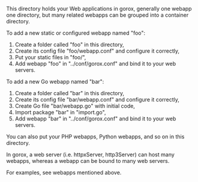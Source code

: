 This directory holds your Web applications in gorox, generally one webapp one
directory, but many related webapps can be grouped into a container directory.

To add a new static or configured webapp named "foo":

  1. Create a folder called "foo" in this directory,
  2. Create its config file "foo/webapp.conf" and configure it correctly,
  3. Put your static files in "foo/",
  4. Add webapp "foo" in "../conf/gorox.conf" and bind it to your web servers.

To add a new Go webapp named "bar":

  1. Create a folder called "bar" in this directory,
  2. Create its config file "bar/webapp.conf" and configure it correctly,
  3. Create Go file "bar/webapp.go" with initial code,
  4. Import package "bar" in "import.go",
  5. Add webapp "bar" in "../conf/gorox.conf" and bind it to your web servers.

You can also put your PHP webapps, Python webapps, and so on in this directory.

In gorox, a web server (i.e. httpxServer, http3Server) can host many webapps,
whereas a webapp can be bound to many web servers.

For examples, see webapps mentioned above.
